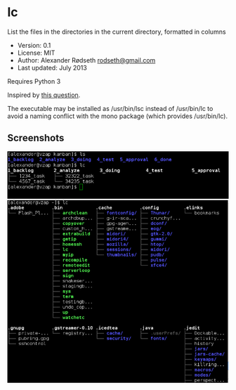lc
==

List the files in the directories in the current directory, formatted in columns

* Version: 0.1
* License: MIT
* Author: Alexander Rødseth <rodseth@gmail.com>
* Last updated: July 2013

Requires Python 3

Inspired by [this question](http://unix.stackexchange.com/questions/83072/ls-should-display-contents-of-flat-directory-structure-in-columns).

The executable may be installed as /usr/bin/lsc instead of /usr/bin/lc to avoid a naming conflict with the mono package (which provides /usr/bin/lc).

Screenshots
-----------

![](screenshot2.png)
![](screenshot1.png)

